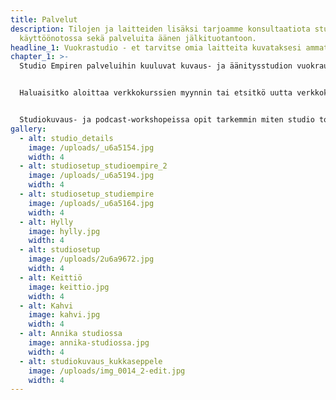 ```yaml
---
title: Palvelut
description: Tilojen ja laitteiden lisäksi tarjoamme konsultaatiota studion
  käyttöönotossa sekä palveluita äänen jälkituotantoon.
headline_1: Vuokrastudio - et tarvitse omia laitteita kuvataksesi ammattimaisesti!
chapter_1: >-
  Studio Empiren palveluihin kuuluvat kuvaus- ja äänitysstudion vuokraus, kuvaajien välityspalvelu, verkkokurssien toteutus ja workshopit.


  Haluaisitko aloittaa verkkokurssien myynnin tai etsitkö uutta verkkokursseillesi alustaa?  Media-webinari.com kerää monipuolisesti asiantuntijoiden verkkokursseja yhden sivun alle. Autamme verkkokurssien kuvauksessa ja toteutuksessa, mutta myös myynnissä ja markkinoinnissa. Katso tarkemmat tiedot sekä hinnoittelu [Verkkokurssit-sivulta](/palvelut/verkkokurssit). 


  Studiokuvaus- ja podcast-workshopeissa opit tarkemmin miten studio toimii kuvauksiin ja äänityksiin. Katso tarkemmat tiedot sekä hinnoittelu [Workshopit-sivulta](/palvelut/workshopit).
gallery:
  - alt: studio_details
    image: /uploads/_u6a5154.jpg
    width: 4
  - alt: studiosetup_studioempire_2
    image: /uploads/_u6a5194.jpg
    width: 4
  - alt: studiosetup_studiempire
    image: /uploads/_u6a5164.jpg
    width: 4
  - alt: Hylly
    image: hylly.jpg
    width: 4
  - alt: studiosetup
    image: /uploads/2u6a9672.jpg
    width: 4
  - alt: Keittiö
    image: keittio.jpg
    width: 4
  - alt: Kahvi
    image: kahvi.jpg
    width: 4
  - alt: Annika studiossa
    image: annika-studiossa.jpg
    width: 4
  - alt: studiokuvaus_kukkaseppele
    image: /uploads/img_0014_2-edit.jpg
    width: 4
---
```

